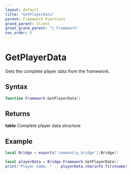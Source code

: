 ```yaml
---
layout: default
title: "GetPlayerData"
parent: Framework Functions
grand_parent: Client
great_grand_parent: "🧩 Framework"
nav_order: 6
---
```


# GetPlayerData
Gets the complete player data from the framework.

## Syntax

```lua
function Framework.GetPlayerData()
```

## Returns

**table**
Complete player data structure

## Example

```lua
local Bridge = exports['community_bridge']:Bridge()

local playerData = Bridge.Framework.GetPlayerData()
print("Player name: " .. playerData.charinfo.firstname)
```
